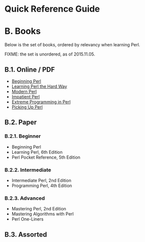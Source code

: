Quick Reference Guide
=====================

# B. Books

Below is the set of books, ordered by relevancy when learning Perl.

FIXME: the set is unordered, as of 2015.11.05.

## B.1. Online / PDF

- [Beginning Perl](http://learn.perl.org/books/beginning-perl/)
- [Learning Perl the Hard Way](http://greenteapress.com/perl/)
- [Modern Perl](http://www.modernperlbooks.com/)
- [Impatient Perl](http://blob.perl.org/books/impatient-perl/iperl.htm)
- [Extreme Programming in Perl](http://www.extremeperl.org/bk/home)
- [Picking Up Perl](http://www.linuxtopia.org/online_books/perl/pickingUpPerl.html)

## B.2. Paper

### B.2.1. Beginner

- Beginning Perl
- Learning Perl, 6th Edition
- Perl Pocket Reference, 5th Edition

### B.2.2. Intermediate

- Intermediate Perl, 2nd Edition
- Programming Perl, 4th Edition

### B.2.3. Advanced

- Mastering Perl, 2nd Edition
- Mastering Algorithms with Perl
- Perl One-Liners

## B.3. Assorted
